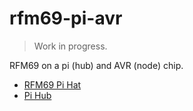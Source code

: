 # rfm69-pi-avr

> Work in progress.

RFM69 on a pi (hub) and AVR (node) chip.

* [RFM69 Pi Hat](hardware/pi-hat)
* [Pi Hub](software/hub)
